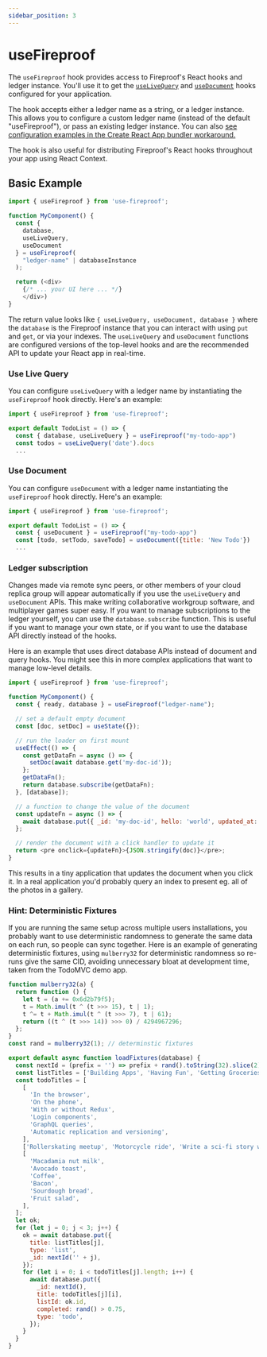 ```yaml
---
sidebar_position: 3
---
```


# useFireproof

The `useFireproof` hook provides access to Fireproof's React hooks and ledger instance. You'll use it to get the [`useLiveQuery`](./use-live-query) and [`useDocument`](./use-document) hooks configured for your application.

The hook accepts either a ledger name as a string, or a ledger instance. This allows you to configure a custom ledger name (instead of the default "useFireproof"), or pass an existing ledger instance. You can also [see configuration examples in the Create React App bundler workaround.](https://github.com/fireproof-storage/fireproof/issues/2)

The hook is also useful for distributing Fireproof's React hooks throughout your app using React Context.

## Basic Example

```js
import { useFireproof } from 'use-fireproof';

function MyComponent() {
  const { 
    database, 
    useLiveQuery, 
    useDocument 
  } = useFireproof(
    "ledger-name" | databaseInstance
  );

  return (<div>
    {/* ... your UI here ... */}
    </div>)
}
```

 The return value looks like `{ useLiveQuery, useDocument, database }` where the `database` is the Fireproof instance that you can interact with using `put` and `get`, or via your indexes. The `useLiveQuery` and `useDocument` functions are configured versions of the top-level hooks and are the recommended API to update your React app in real-time.

### Use Live Query

You can configure `useLiveQuery` with a ledger name by instantiating the `useFireproof` hook directly. Here's an example:

```js
import { useFireproof } from 'use-fireproof';

export default TodoList = () => {
  const { database, useLiveQuery } = useFireproof("my-todo-app")
  const todos = useLiveQuery('date').docs
  ...
```

### Use Document

You can configure `useDocument` with a ledger name instantiating the `useFireproof` hook directly. Here's an example:

```js
import { useFireproof } from 'use-fireproof';

export default TodoList = () => {
  const { useDocument } = useFireproof("my-todo-app")
  const [todo, setTodo, saveTodo] = useDocument({title: 'New Todo'})
  ...
```


### Ledger subscription

Changes made via remote sync peers, or other members of your cloud replica group will appear automatically if you use the `useLiveQuery` and `useDocument` APIs. This make writing collaborative workgroup software, and multiplayer games super easy. If you want to manage subscriptions to the ledger yourself, you can use the `database.subscribe` function. This is useful if you want to manage your own state, or if you want to use the database API directly instead of the hooks.

Here is an example that uses direct database APIs instead of document and query hooks. You might see this in more complex applications that want to manage low-level details.

```js
import { useFireproof } from 'use-fireproof';

function MyComponent() {
  const { ready, database } = useFireproof("ledger-name");

  // set a default empty document
  const [doc, setDoc] = useState({});

  // run the loader on first mount
  useEffect(() => {
    const getDataFn = async () => {
      setDoc(await database.get('my-doc-id'));
    };
    getDataFn();
    return database.subscribe(getDataFn);
  }, [database]);

  // a function to change the value of the document
  const updateFn = async () => {
    await database.put({ _id: 'my-doc-id', hello: 'world', updated_at: new Date() });
  };

  // render the document with a click handler to update it
  return <pre onclick={updateFn}>{JSON.stringify(doc)}</pre>;
}
```

This results in a tiny application that updates the document when you click it. In a real application you'd probably query an index to present eg. all of the photos in a gallery.


### Hint: Deterministic Fixtures

If you are running the same setup across multiple users installations, you probably want to use deterministic randomness to generate the same data on each run, so people can sync together. Here is an example of generating deterministic fixtures, using `mulberry32` for deterministic randomness so re-runs give the same CID, avoiding unnecessary bloat at development time, taken from the TodoMVC demo app.

```js
function mulberry32(a) {
  return function () {
    let t = (a += 0x6d2b79f5);
    t = Math.imul(t ^ (t >>> 15), t | 1);
    t ^= t + Math.imul(t ^ (t >>> 7), t | 61);
    return ((t ^ (t >>> 14)) >>> 0) / 4294967296;
  };
}
const rand = mulberry32(1); // determinstic fixtures

export default async function loadFixtures(database) {
  const nextId = (prefix = '') => prefix + rand().toString(32).slice(2);
  const listTitles = ['Building Apps', 'Having Fun', 'Getting Groceries'];
  const todoTitles = [
    [
      'In the browser',
      'On the phone',
      'With or without Redux',
      'Login components',
      'GraphQL queries',
      'Automatic replication and versioning',
    ],
    ['Rollerskating meetup', 'Motorcycle ride', 'Write a sci-fi story with ChatGPT'],
    [
      'Macadamia nut milk',
      'Avocado toast',
      'Coffee',
      'Bacon',
      'Sourdough bread',
      'Fruit salad',
    ],
  ];
  let ok;
  for (let j = 0; j < 3; j++) {
    ok = await database.put({
      title: listTitles[j],
      type: 'list',
      _id: nextId('' + j),
    });
    for (let i = 0; i < todoTitles[j].length; i++) {
      await database.put({
        _id: nextId(),
        title: todoTitles[j][i],
        listId: ok.id,
        completed: rand() > 0.75,
        type: 'todo',
      });
    }
  }
}
```

